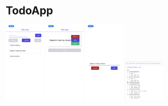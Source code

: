 # TodoApp

<img src="/images/main_screen.PNG" width="100" alt="Main Screen">
<img src="/images/todo_screen.PNG" width="100" alt="Todo Screen">
<img src="/images/edit_modal.PNG" width="100" alt="Edit Modal">
<img src="/images/db.png" width="100" alt="DB">
